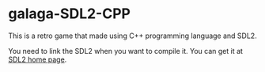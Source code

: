 # galaga-SDL2-CPP
This is a retro game that made using C++ programming language and SDL2.

You need to link the SDL2 when you want to compile it. You can get it at [SDL2 home page](https://libsdl.org/download-2.0.php).
